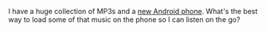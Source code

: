 I have a huge collection of MP3s and a <a href="https://en.wikipedia.org/wiki/Pixel_4a">new Android phone</a>. What's the best way to load some of that music on the phone so I can listen on the go?
